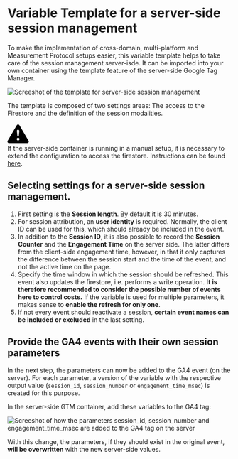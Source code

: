 # Variable Template for a server-side session management

To make the implementation of cross-domain, multi-platform and Measurement Protocol setups easier, this variable template helps to take care of the session management server-isde. 
It can be imported into your own container using the template feature of the server-side Google Tag Manager.

![Screeshot of the template for server-side session management](https://david-hemmerle.de/storage/app/media/uploaded-files/bildschirmfoto-2023-02-10-um-184059.png)

The template is composed of two settings areas: The access to the Firestore and the definition of the session modalities. 

<div class="alert alert-primary d-flex align-items-center" role="alert">
	  <svg xmlns="http://www.w3.org/2000/svg" class="bi bi-exclamation-triangle-fill flex-shrink-0 me-2" viewBox="0 0 16 16" role="img" aria-label="Warning:" style="width:48px;height:48px;">
    <path d="M8.982 1.566a1.13 1.13 0 0 0-1.96 0L.165 13.233c-.457.778.091 1.767.98 1.767h13.713c.889 0 1.438-.99.98-1.767L8.982 1.566zM8 5c.535 0 .954.462.9.995l-.35 3.507a.552.552 0 0 1-1.1 0L7.1 5.995A.905.905 0 0 1 8 5zm.002 6a1 1 0 1 1 0 2 1 1 0 0 1 0-2z"/>
  </svg>
  <div class="ms-3">
If the server-side container is running in a manual setup, it is necessary to extend the configuration to access the firestore. Instructions can be found <a href="https://developers.google.com/tag-platform/tag-manager/server-side/manual-setup-guide">here</a>. 
  </div>
</div>


## Selecting settings for a server-side session management.

1. First setting is the **Session length**. By default it is 30 minutes.
2. For session attribution, an **user identity** is required. Normally, the client ID can be used for this, which should already be included in the event.
3. In addition to the **Session ID**, it is also possible to record the **Session Counter** and the **Engagement Time** on the server side. The latter differs from the client-side engagement time, however, in that it only captures the difference between the session start and the time of the event, and not the active time on the page.
4. Specify the time window in which the session should be refreshed. This event also updates the firestore, i.e. performs a write operation. **It is therefore recommended to consider the possible number of events here to control costs.** If the variable is used for multiple parameters, it makes sense to **enable the refresh for only one**.
5. If not every event should reactivate a session, **certain event names can be included or excluded** in the last setting. 


## Provide the GA4 events with their own session parameters

In the next step, the parameters can now be added to the GA4 event (on the server). For each parameter, a version of the variable with the respective output value (`session_id`, `session_number` or `engagement_time_msec`) is created for this purpose.

In the server-side GTM container, add these variables to the GA4 tag:

![Screeshot of how the parameters `session_id`, `session_number` and `engagement_time_msec` are added to the GA4 tag on the server](https://david-hemmerle.de/storage/app/media/uploaded-files/bildschirmfoto-2023-02-10-um-190242.png)

With this change, the parameters, if they should exist in the original event, **will be overwritten** with the new server-side values.
